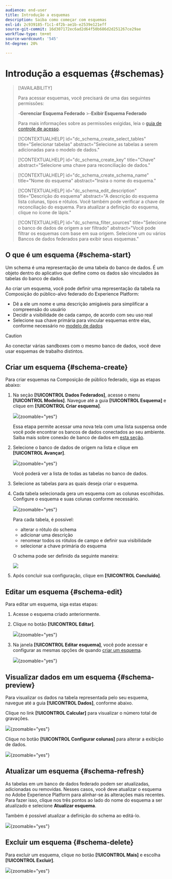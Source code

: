 ```yaml
---
audience: end-user
title: Introdução a esquemas
description: Saiba como começar com esquemas
exl-id: 2c939185-f1c1-4f2b-ae1b-e2539e121eff
source-git-commit: 16d307172ec6ad2d64f50b686d2d251267ce29ae
workflow-type: tm+mt
source-wordcount: '545'
ht-degree: 20%

---
```


# Introdução a esquemas {#schemas}

>[!AVAILABILITY]
>
>Para acessar esquemas, você precisará de uma das seguintes permissões:
>
>-**Gerenciar Esquema Federado**
>&#x200B;>-**Exibir Esquema Federado**
>
>Para mais informações sobre as permissões exigidas, leia o [guia de controle de acesso](/help/governance-privacy-security/access-control.md).

>[!CONTEXTUALHELP]
>id="dc_schema_create_select_tables"
>title="Selecionar tabelas"
>abstract="Selecione as tabelas a serem adicionadas para o modelo de dados."

>[!CONTEXTUALHELP]
>id="dc_schema_create_key"
>title="Chave"
>abstract="Selecione uma chave para reconciliação de dados."

>[!CONTEXTUALHELP]
>id="dc_schema_create_schema_name"
>title="Nome do esquema"
>abstract="Insira o nome do esquema."

>[!CONTEXTUALHELP]
>id="dc_schema_edit_description"
>title="Descrição do esquema"
>abstract="A descrição do esquema lista colunas, tipos e rótulos. Você também pode verificar a chave de reconciliação do esquema. Para atualizar a definição do esquema, clique no ícone de lápis."

>[!CONTEXTUALHELP]
>id="dc_schema_filter_sources"
>title="Selecione o banco de dados de origem a ser filtrado"
>abstract="Você pode filtrar os esquemas com base em sua origem. Selecione um ou vários Bancos de dados federados para exibir seus esquemas."

## O que é um esquema {#schema-start}

Um schema é uma representação de uma tabela do banco de dados. É um objeto dentro do aplicativo que define como os dados são vinculados às tabelas do banco de dados.

Ao criar um esquema, você pode definir uma representação da tabela na Composição do público-alvo federado do Experience Platform:

* Dê a ele um nome e uma descrição amigáveis para simplificar a compreensão do usuário
* Decidir a visibilidade de cada campo, de acordo com seu uso real
* Selecione sua chave primária para vincular esquemas entre elas, conforme necessário no [modelo de dados](../data-management/gs-models.md#data-model-start)

>[!CAUTION]
>
>Ao conectar várias sandboxes com o mesmo banco de dados, você deve usar esquemas de trabalho distintos.
>

## Criar um esquema {#schema-create}

Para criar esquemas na Composição de público federado, siga as etapas abaixo:

1. Na seção **[!UICONTROL Dados Federados]**, acesse o menu **[!UICONTROL Modelos]**. Navegue até a guia **[!UICONTROL Esquema]** e clique em **[!UICONTROL Criar esquema]**.

   ![](assets/schema_create.png){zoomable="yes"}

   Essa etapa permite acessar uma nova tela com uma lista suspensa onde você pode encontrar os bancos de dados conectados ao seu ambiente. Saiba mais sobre conexão de banco de dados em [esta seção](../connections/home.md#connections-fdb).

1. Selecione o banco de dados de origem na lista e clique em **[!UICONTROL Avançar]**.

   ![](assets/schema_tables.png){zoomable="yes"}

   Você poderá ver a lista de todas as tabelas no banco de dados.

1. Selecione as tabelas para as quais deseja criar o esquema.

1. Cada tabela selecionada gera um esquema com as colunas escolhidas. Configure o esquema e suas colunas conforme necessário.

   ![](assets/schema_fields.png){zoomable="yes"}

   Para cada tabela, é possível:

   * alterar o rótulo do schema
   * adicionar uma descrição
   * renomear todos os rótulos de campo e definir sua visibilidade
   * selecionar a chave primária do esquema

   O schema pode ser definido da seguinte maneira:

   ![](assets/schema_example.png)

1. Após concluir sua configuração, clique em **[!UICONTROL Concluído]**.

## Editar um esquema {#schema-edit}

Para editar um esquema, siga estas etapas:

1. Acesse o esquema criado anteriormente.

1. Clique no botão **[!UICONTROL Editar]**.

   ![](assets/schema_edit.png){zoomable="yes"}

1. Na janela **[!UICONTROL Editar esquema]**, você pode acessar e configurar as mesmas opções de quando [criar um esquema](#schema-create).

   ![](assets/schema_edit_orders.png){zoomable="yes"}

## Visualizar dados em um esquema {#schema-preview}

Para visualizar os dados na tabela representada pelo seu esquema, navegue até a guia **[!UICONTROL Dados]**, conforme abaixo.

Clique no link **[!UICONTROL Calcular]** para visualizar o número total de gravações.

![](assets/schema_data.png){zoomable="yes"}

Clique no botão **[!UICONTROL Configurar colunas]** para alterar a exibição de dados.

![](assets/schema_columns.png){zoomable="yes"}

## Atualizar um esquema {#schema-refresh}

As tabelas em um banco de dados federado podem ser atualizadas, adicionadas ou removidas. Nesses casos, você deve atualizar o esquema no Adobe Experience Platform para alinhar-se às alterações mais recentes. Para fazer isso, clique nos três pontos ao lado do nome do esquema a ser atualizado e selecione **Atualizar esquema**.

Também é possível atualizar a definição do schema ao editá-lo.

![](assets/schema_refresh.png){zoomable="yes"}


## Excluir um esquema {#schema-delete}

Para excluir um esquema, clique no botão **[!UICONTROL Mais]** e escolha **[!UICONTROL Excluir]**.

![](assets/schema_delete.png){zoomable="yes"}
